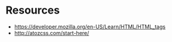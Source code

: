 # Resources

* https://developer.mozilla.org/en-US/Learn/HTML/HTML_tags
* http://atozcss.com/start-here/
